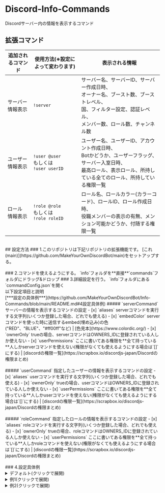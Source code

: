 # Discord-Info-Commands
Discordサーバー内の情報を表示するコマンド

## 拡張コマンド
|追加されるコマンド|使用方法(※設定によって変わります)|表示される情報|
|---|---|---|
|サーバー<br>情報表示|`!server`|サーバー名、サーバーID、サーバー作成日時、<br>オーナー名、ブースト数、ブーストレベル、<br>国、フィルター設定、認証レベル、<br>メンバー数、ロール数、チャンネル数|
|ユーザー<br>情報表示|`!user @user`<br>もしくは<br>`!user userID`|ユーザー名、ユーザーID、アカウント作成日時、<br>Botかどうか、ユーザーフラッグ、サーバー入室日時、<br>最高ロール、表示ロール、所持している全てのロール、所持している権限一覧|
|ロール<br>情報表示|`!role @role`<br>もしくは<br>`!role roleID`|ロール名、ロールカラー(カラーコード)、ロールID、ロール作成日時、<br>役職メンバーの表示の有無、メンション可能かどうか、付随する権限一覧|
<br>
## 設定方法
### 1.このリポジトリは下記リポジトリの拡張機能です。
[これ(main)](https://github.com/MakeYourOwnDiscordBot/main)をセットアップする。<br><br>
### 2.コマンドを使えるようにする。
`info`フォルダを**直接**`commands`フォルダにドラッグ&ドロップ
### 3.詳細設定を行う。
`info`フォルダにある`commandConfig.json`を開く<br>
以下設定項目と説明<br>
[***設定の具体例***](https://github.com/MakeYourOwnDiscordBot/Info-Commands/blob/main/README.md#4設定具体例)
##### `serverCommand` サーバーの情報を表示するコマンドの設定
- [x] `aliases` serverコマンドを実行する文字列(いくつか登録した場合、どれでも使える)
- [x] `embedColor` serverコマンドを使った時に送信するembed(埋め込み)の色("RED"、"BLUE"、"#ff00ff"など) | [色見本](https://www.colordic.org/)
- [x] `ownerOnly` trueの場合、serverコマンドはOWNERS_IDに登録されている人しか使えない
- [x] `userPermissions` ここに書いてある権限を**全て持っている**人しかserverコマンドを使えない(権限がなくても使えるようにする場合は`[]`にする) | [discordの権限一覧](https://scrapbox.io/discordjs-japan/Discordの権限まとめ)<br><br>
##### `userCommand` 指定したユーザーの情報を表示するコマンドの設定
- [x] `aliases` userコマンドを実行する文字列(いくつか登録した場合、どれでも使える)
- [x] `ownerOnly` trueの場合、userコマンドはOWNERS_IDに登録されている人しか使えない
- [x] `userPermissions` ここに書いてある権限を**全て持っている**人しかuserコマンドを使えない(権限がなくても使えるようにする場合は`[]`にする) | [discordの権限一覧](https://scrapbox.io/discordjs-japan/Discordの権限まとめ)<br><br>
##### `roleCommand` 指定したロールの情報を表示するコマンドの設定 
- [x] `aliases` roleコマンドを実行する文字列(いくつか登録した場合、どれでも使える)
- [x] `ownerOnly` trueの場合、roleコマンドはOWNERS_IDに登録されている人しか使えない
- [x] `userPermissions` ここに書いてある権限を**全て持っている**人しかroleコマンドを使えない(権限がなくても使えるようにする場合は`[]`にする) | [discordの権限一覧](https://scrapbox.io/discordjs-japan/Discordの権限まとめ)<br><br>
### 4.設定具体例
<details><summary>デフォルト(クリックで展開)</summary>
  
デフォルト設定
```json
{
   "serverCommand":{
      "aliases":[
         "server"
      ],
      "embedColor":"BLUE",
      "ownerOnly":false,
      "userPermissions":[]
   },
   "userCommand":{
      "aliases":[
         "user"
      ],
      "ownerOnly":false,
      "userPermissions": []
   },
   "roleCommand":{
      "aliases":[
         "role"
      ],
      "ownerOnly":false,
      "userPermissions":[]
   }
}
```
</details>


<details><summary>例1(クリックで展開)</summary>
  
aliasesを増やして簡易的に実行できるようにしてある。(aliasesを増やしすぎると、aliasesが被ってコマンドが二つ実行されてしまうことがあるので注意！)
```json
{
   "serverCommand":{
      "aliases":[  
         "server","server-info","s"
      ],
      "embedColor":"RANDOM", 
      "ownerOnly":false, 
      "userPermissions":[]
   },
   "userCommand":{
      "aliases":[
         "user","user-info","u"
      ],
      "ownerOnly":false,
      "userPermissions":[]
   },
   "roleCommand":{
      "aliases":[
         "role","role-info","r"
      ],
      "ownerOnly":false,
      "userPermissions":[]
   }
}
```
</details>


<details><summary>例2(クリックで展開)</summary>
  
権限強め、`OWNERS_ID`に登録されていてかつ、管理者権限(`ADMINISTRATOR`)を持っていないと実行できない(あくまで例、この設定にするのはお勧めできない。)
```json
{
   "serverCommand":{
      "aliases":[
         "server"
      ],
      "embedColor":"BLUE",
      "ownerOnly":true,
      "userPermissions":[
         "ADMINISTRATOR"
      ]
   },
   "userCommand":{
      "aliases":[
         "user"
      ],
      "ownerOnly":true,
      "userPermissions":[
         "ADMINISTRATOR"
      ]
   },
   "roleCommand":{
      "aliases":[
         "role"
      ],
      "ownerOnly":true,
      "userPermissions":[
         "ADMINISTRATOR"
      ]
   }
}
```
</details>
